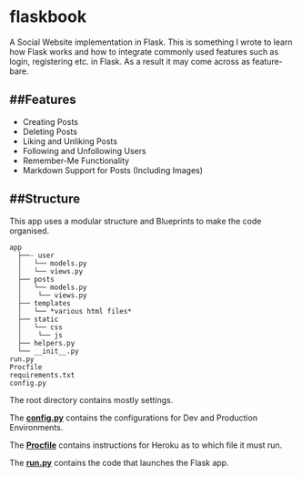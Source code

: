 # flaskbook
A Social Website implementation in Flask. This is something I wrote to learn how Flask works and how to integrate commonly used features such as login, registering etc. in Flask. As a result it may come across as feature-bare.

##Features
-------------------
* Creating Posts
* Deleting Posts
* Liking and Unliking Posts
* Following and Unfollowing Users
* Remember-Me Functionality
* Markdown Support for Posts (Including Images)

##Structure
--------------
This app uses a modular structure and Blueprints to make the code organised. 

```
app
  ├──- user 
  │   └── models.py
  │   └── views.py
  ├── posts 
  │   └── models.py
  │    └── views.py
  ├── templates
  │   └── *various html files*
  ├── static
  │   └── css
  │    └── js
  ├── helpers.py 
  └── __init__.py
run.py
Procfile
requirements.txt
config.py
```
The root directory contains mostly settings. 

The [**config.py**]() contains the configurations for Dev and Production Environments.

The [**Procfile**]() contains instructions for Heroku as to which file it must run.

The [**run.py**]() contains the code that launches the Flask app.

